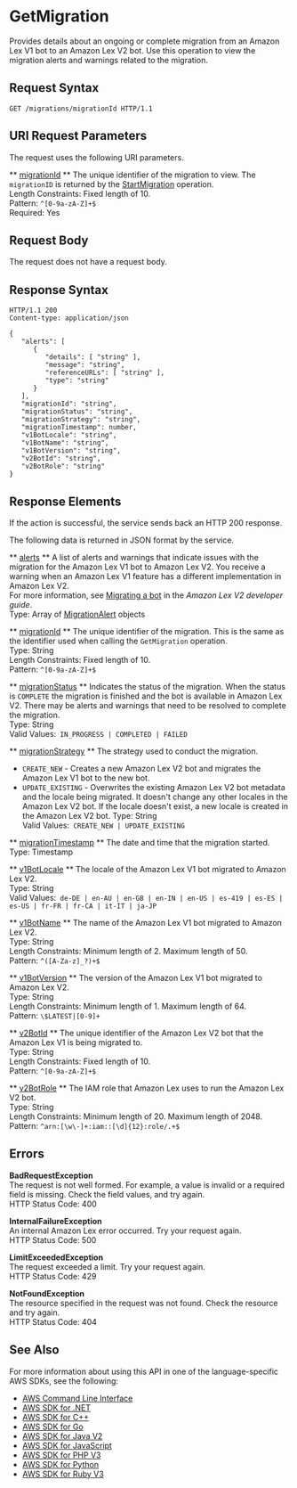 # GetMigration<a name="API_GetMigration"></a>

Provides details about an ongoing or complete migration from an Amazon Lex V1 bot to an Amazon Lex V2 bot\. Use this operation to view the migration alerts and warnings related to the migration\.

## Request Syntax<a name="API_GetMigration_RequestSyntax"></a>

```
GET /migrations/migrationId HTTP/1.1
```

## URI Request Parameters<a name="API_GetMigration_RequestParameters"></a>

The request uses the following URI parameters\.

 ** [migrationId](#API_GetMigration_RequestSyntax) **   <a name="lex-GetMigration-request-migrationId"></a>
The unique identifier of the migration to view\. The `migrationID` is returned by the [StartMigration](API_StartMigration.md) operation\.  
Length Constraints: Fixed length of 10\.  
Pattern: `^[0-9a-zA-Z]+$`   
Required: Yes

## Request Body<a name="API_GetMigration_RequestBody"></a>

The request does not have a request body\.

## Response Syntax<a name="API_GetMigration_ResponseSyntax"></a>

```
HTTP/1.1 200
Content-type: application/json

{
   "alerts": [ 
      { 
         "details": [ "string" ],
         "message": "string",
         "referenceURLs": [ "string" ],
         "type": "string"
      }
   ],
   "migrationId": "string",
   "migrationStatus": "string",
   "migrationStrategy": "string",
   "migrationTimestamp": number,
   "v1BotLocale": "string",
   "v1BotName": "string",
   "v1BotVersion": "string",
   "v2BotId": "string",
   "v2BotRole": "string"
}
```

## Response Elements<a name="API_GetMigration_ResponseElements"></a>

If the action is successful, the service sends back an HTTP 200 response\.

The following data is returned in JSON format by the service\.

 ** [alerts](#API_GetMigration_ResponseSyntax) **   <a name="lex-GetMigration-response-alerts"></a>
A list of alerts and warnings that indicate issues with the migration for the Amazon Lex V1 bot to Amazon Lex V2\. You receive a warning when an Amazon Lex V1 feature has a different implementation in Amazon Lex V2\.  
For more information, see [Migrating a bot](https://docs.aws.amazon.com/lexv2/latest/dg/migrate.html) in the *Amazon Lex V2 developer guide*\.  
Type: Array of [MigrationAlert](API_MigrationAlert.md) objects

 ** [migrationId](#API_GetMigration_ResponseSyntax) **   <a name="lex-GetMigration-response-migrationId"></a>
The unique identifier of the migration\. This is the same as the identifier used when calling the `GetMigration` operation\.  
Type: String  
Length Constraints: Fixed length of 10\.  
Pattern: `^[0-9a-zA-Z]+$` 

 ** [migrationStatus](#API_GetMigration_ResponseSyntax) **   <a name="lex-GetMigration-response-migrationStatus"></a>
Indicates the status of the migration\. When the status is `COMPLETE` the migration is finished and the bot is available in Amazon Lex V2\. There may be alerts and warnings that need to be resolved to complete the migration\.  
Type: String  
Valid Values:` IN_PROGRESS | COMPLETED | FAILED` 

 ** [migrationStrategy](#API_GetMigration_ResponseSyntax) **   <a name="lex-GetMigration-response-migrationStrategy"></a>
The strategy used to conduct the migration\.  
+  `CREATE_NEW` \- Creates a new Amazon Lex V2 bot and migrates the Amazon Lex V1 bot to the new bot\.
+  `UPDATE_EXISTING` \- Overwrites the existing Amazon Lex V2 bot metadata and the locale being migrated\. It doesn't change any other locales in the Amazon Lex V2 bot\. If the locale doesn't exist, a new locale is created in the Amazon Lex V2 bot\.
Type: String  
Valid Values:` CREATE_NEW | UPDATE_EXISTING` 

 ** [migrationTimestamp](#API_GetMigration_ResponseSyntax) **   <a name="lex-GetMigration-response-migrationTimestamp"></a>
The date and time that the migration started\.  
Type: Timestamp

 ** [v1BotLocale](#API_GetMigration_ResponseSyntax) **   <a name="lex-GetMigration-response-v1BotLocale"></a>
The locale of the Amazon Lex V1 bot migrated to Amazon Lex V2\.  
Type: String  
Valid Values:` de-DE | en-AU | en-GB | en-IN | en-US | es-419 | es-ES | es-US | fr-FR | fr-CA | it-IT | ja-JP` 

 ** [v1BotName](#API_GetMigration_ResponseSyntax) **   <a name="lex-GetMigration-response-v1BotName"></a>
The name of the Amazon Lex V1 bot migrated to Amazon Lex V2\.  
Type: String  
Length Constraints: Minimum length of 2\. Maximum length of 50\.  
Pattern: `^([A-Za-z]_?)+$` 

 ** [v1BotVersion](#API_GetMigration_ResponseSyntax) **   <a name="lex-GetMigration-response-v1BotVersion"></a>
The version of the Amazon Lex V1 bot migrated to Amazon Lex V2\.  
Type: String  
Length Constraints: Minimum length of 1\. Maximum length of 64\.  
Pattern: `\$LATEST|[0-9]+` 

 ** [v2BotId](#API_GetMigration_ResponseSyntax) **   <a name="lex-GetMigration-response-v2BotId"></a>
The unique identifier of the Amazon Lex V2 bot that the Amazon Lex V1 is being migrated to\.  
Type: String  
Length Constraints: Fixed length of 10\.  
Pattern: `^[0-9a-zA-Z]+$` 

 ** [v2BotRole](#API_GetMigration_ResponseSyntax) **   <a name="lex-GetMigration-response-v2BotRole"></a>
The IAM role that Amazon Lex uses to run the Amazon Lex V2 bot\.  
Type: String  
Length Constraints: Minimum length of 20\. Maximum length of 2048\.  
Pattern: `^arn:[\w\-]+:iam::[\d]{12}:role/.+$` 

## Errors<a name="API_GetMigration_Errors"></a>

 **BadRequestException**   
The request is not well formed\. For example, a value is invalid or a required field is missing\. Check the field values, and try again\.  
HTTP Status Code: 400

 **InternalFailureException**   
An internal Amazon Lex error occurred\. Try your request again\.  
HTTP Status Code: 500

 **LimitExceededException**   
The request exceeded a limit\. Try your request again\.  
HTTP Status Code: 429

 **NotFoundException**   
The resource specified in the request was not found\. Check the resource and try again\.  
HTTP Status Code: 404

## See Also<a name="API_GetMigration_SeeAlso"></a>

For more information about using this API in one of the language\-specific AWS SDKs, see the following:
+  [ AWS Command Line Interface](https://docs.aws.amazon.com/goto/aws-cli/lex-models-2017-04-19/GetMigration) 
+  [ AWS SDK for \.NET](https://docs.aws.amazon.com/goto/DotNetSDKV3/lex-models-2017-04-19/GetMigration) 
+  [ AWS SDK for C\+\+](https://docs.aws.amazon.com/goto/SdkForCpp/lex-models-2017-04-19/GetMigration) 
+  [ AWS SDK for Go](https://docs.aws.amazon.com/goto/SdkForGoV1/lex-models-2017-04-19/GetMigration) 
+  [ AWS SDK for Java V2](https://docs.aws.amazon.com/goto/SdkForJavaV2/lex-models-2017-04-19/GetMigration) 
+  [ AWS SDK for JavaScript](https://docs.aws.amazon.com/goto/AWSJavaScriptSDK/lex-models-2017-04-19/GetMigration) 
+  [ AWS SDK for PHP V3](https://docs.aws.amazon.com/goto/SdkForPHPV3/lex-models-2017-04-19/GetMigration) 
+  [ AWS SDK for Python](https://docs.aws.amazon.com/goto/boto3/lex-models-2017-04-19/GetMigration) 
+  [ AWS SDK for Ruby V3](https://docs.aws.amazon.com/goto/SdkForRubyV3/lex-models-2017-04-19/GetMigration) 